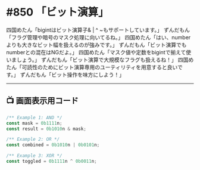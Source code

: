 # #850 「ビット演算」

四国めたん「bigintはビット演算子& | ^ ~もサポートしています。」
ずんだもん「フラグ管理や暗号のマスク処理に向いてるね。」
四国めたん「はい、numberよりも大きなビット幅を扱えるのが強みです。」
ずんだもん「ビット演算でもnumberとの混在はNGだよ。」
四国めたん「マスク値や定数をbigintで揃えて使いましょう。」
ずんだもん「ビット演算で大規模なフラグも扱えるね！」
四国めたん「可読性のためにビット演算専用のユーティリティを用意すると良いです。」
ずんだもん「ビット操作を味方にしよう！」

---

## 📺 画面表示用コード

```typescript
/** Example 1: AND */
const mask = 0b1111n;
const result = 0b1010n & mask;

/** Example 2: OR */
const combined = 0b1010n | 0b0101n;

/** Example 3: XOR */
const toggled = 0b1111n ^ 0b0011n;
```
